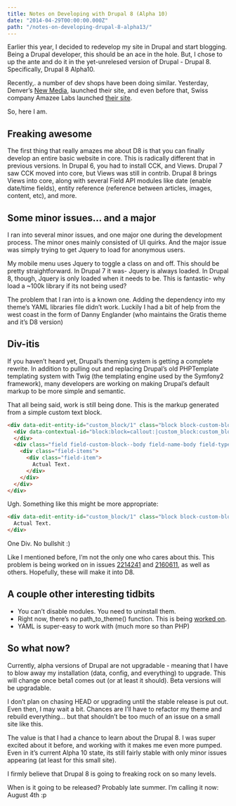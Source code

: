 ```yaml
---
title: Notes on Developing with Drupal 8 (Alpha 10)
date: "2014-04-29T00:00:00.000Z"
path: "/notes-on-developing-drupal-8-alpha13/"
---
```


Earlier this year, I decided to redevelop my site in Drupal and start blogging. Being a Drupal developer, this should be an ace in the hole. But, I chose to up the ante and do it in the yet-unrelesed version of Drupal - Drupal 8. Specifically, Drupal 8 Alpha10.

Recently,. a number of dev shops have been doing similar. Yesterday, Denver’s [New Media](http://www.newmediadenver.com/), launched their site, and even before that, Swiss company Amazee Labs launched [their site](http://www.amazeelabs.com/en).

So, here I am.

## Freaking awesome

The first thing that really amazes me about D8 is that you can finally develop an entire basic website in core. This is radically different that in previous versions. In Drupal 6, you had to install CCK, and Views. Drupal 7 saw CCK moved into core, but Views was still in contrib. Drupal 8 brings Views into core, along with several Field API modules like date (enable date/time fields), entity reference (reference between articles, images, content, etc), and more.

## Some minor issues... and a major

I ran into several minor issues, and one major one during the development process. The minor ones mainly consisted of UI quirks. And the major issue was simply trying to get Jquery to load for anonymous users.

My mobile menu uses Jquery to toggle a class on and off. This should be pretty straightforward. In Drupal 7 it was- Jquery is always loaded. In Drupal 8, though, Jquery is only loaded when it needs to be. This is fantastic- why load a ~100k library if its not being used?

The problem that I ran into is a known one. Adding the dependency into my theme’s YAML libraries file didn’t work. Luckily I had a bit of help from the west coast in the form of Danny Englander (who maintains the Gratis theme and it’s D8 version)

## Div-itis

If you haven’t heard yet, Drupal’s theming system is getting a complete rewrite. In addition to pulling out and replacing Drupal’s old PHPTemplate templating system with Twig (the templating engine used by the Symfony2 framework), many developers are working on making Drupal’s default markup to be more simple and semantic.

That all being said, work is still being done. This is the markup generated from a simple custom text block.

```html
<div data-edit-entity-id="custom_block/1" class="block block-custom-block contextual-region" id="block-callout">
  <div data-contextual-id="block:block=callout:|custom_block:custom_block=1:changed=1396462689">
  </div>
  <div class="field field-custom-block--body field-name-body field-type-text-with-summary field-label-hidden" data-edit-field-id="custom_block/1/body/und/full">
    <div class="field-items">
      <div class="field-item">
        Actual Text.
      </div>
    </div>
  </div>
</div>
```

Ugh. Something like this might be more appropriate:

```html
<div data-edit-entity-id="custom_block/1" class="block block-custom-block contextual-region" id="block-callout">
  Actual Text.
</div>
```

One Div. No bullshit :)

Like I mentioned before, I’m not the only one who cares about this. This problem is being worked on in issues [2214241](https://drupal.org/node/2214241) and [2160611](https://drupal.org/node/2160611), as well as others. Hopefully, these will make it into D8.

## A couple other interesting tidbits

* You can’t disable modules. You need to uninstall them.
* Right now, there’s no path_to_theme() function. This is being [worked on](https://drupal.org/node/2168231).
* YAML is super-easy to work with (much more so than PHP)

## So what now?

Currently, alpha versions of Drupal are not upgradable - meaning that I have to blow away my installation (data, config, and everything) to upgrade. This will change once beta1 comes out (or at least it should). Beta versions will be upgradable.

I don’t plan on chasing HEAD or upgrading until the stable release is put out. Even then, I may wait a bit. Chances are I’ll have to refactor my theme and rebuild everything... but that shouldn’t be too much of an issue on a small site like this.

The value is that I had a chance to learn about the Drupal 8. I was super excited about it before, and working with it makes me even more pumped. Even in it’s current Alpha 10 state, its still fairly stable with only minor issues appearing (at least for this small site).

I firmly believe that Drupal 8 is going to freaking rock on so many levels.

When is it going to be released? Probably late summer. I’m calling it now: August 4th :p
